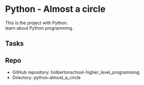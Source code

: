 # Python - Almost a circle

This is the project with Python.  
learn about Python programming.

## Tasks

## Repo
* GitHub repository: holbertonschool-higher_level_programming 
* Directory: python-almost_a_circle

